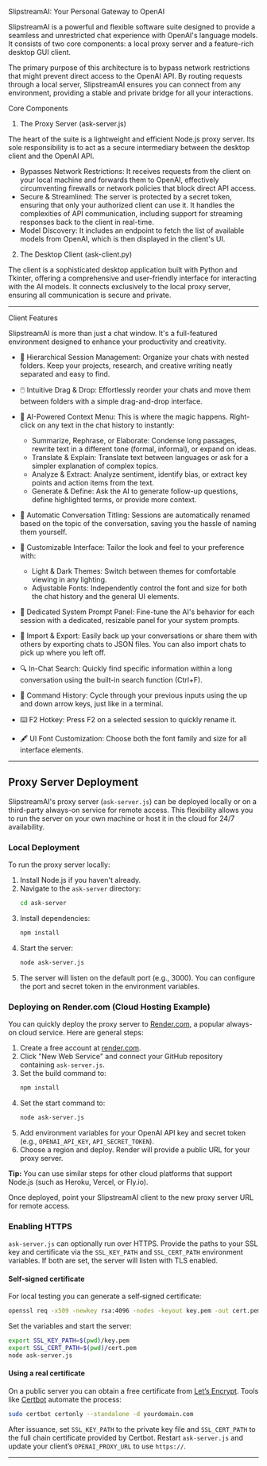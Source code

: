 SlipstreamAI: Your Personal Gateway to OpenAI


  SlipstreamAI is a powerful and flexible software suite designed to provide a
  seamless and unrestricted chat experience with OpenAI's language models. It
  consists of two core components: a local proxy server and a feature-rich
  desktop GUI client.


  The primary purpose of this architecture is to bypass network restrictions that
   might prevent direct access to the OpenAI API. By routing requests through a
  local server, SlipstreamAI ensures you can connect from any environment,
  providing a stable and private bridge for all your interactions.

  Core Components


  1. The Proxy Server (ask-server.js)


  The heart of the suite is a lightweight and efficient Node.js proxy server. Its
   sole responsibility is to act as a secure intermediary between the desktop
  client and the OpenAI API.


   * Bypasses Network Restrictions: It receives requests from the client on your
     local machine and forwards them to OpenAI, effectively circumventing firewalls
      or network policies that block direct API access.
   * Secure & Streamlined: The server is protected by a secret token, ensuring that
      only your authorized client can use it. It handles the complexities of API
     communication, including support for streaming responses back to the client in
      real-time.
   * Model Discovery: It includes an endpoint to fetch the list of available models
      from OpenAI, which is then displayed in the client's UI.


  2. The Desktop Client (ask-client.py)


  The client is a sophisticated desktop application built with Python and
  Tkinter, offering a comprehensive and user-friendly interface for interacting
  with the AI models. It connects exclusively to the local proxy server, ensuring
   all communication is secure and private.

  ---

  Client Features


  SlipstreamAI is more than just a chat window. It's a full-featured environment
  designed to enhance your productivity and creativity.


   * 📂 Hierarchical Session Management: Organize your chats with nested folders.
     Keep your projects, research, and creative writing neatly separated and easy
     to find.


   * 🖱️ Intuitive Drag & Drop: Effortlessly reorder your chats and move them
     between folders with a simple drag-and-drop interface.


   * 🤖 AI-Powered Context Menu: This is where the magic happens. Right-click on
     any text in the chat history to instantly:
       * Summarize, Rephrase, or Elaborate: Condense long passages, rewrite text in
          a different tone (formal, informal), or expand on ideas.
       * Translate & Explain: Translate text between languages or ask for a simpler
          explanation of complex topics.
       * Analyze & Extract: Analyze sentiment, identify bias, or extract key points
          and action items from the text.
       * Generate & Define: Ask the AI to generate follow-up questions, define
         highlighted terms, or provide more context.


   * 🧠 Automatic Conversation Titling: Sessions are automatically renamed based on
      the topic of the conversation, saving you the hassle of naming them yourself.


   * 🎨 Customizable Interface: Tailor the look and feel to your preference with:
       * Light & Dark Themes: Switch between themes for comfortable viewing in any
         lighting.
       * Adjustable Fonts: Independently control the font and size for both the
         chat history and the general UI elements.


   * 📝 Dedicated System Prompt Panel: Fine-tune the AI's behavior for each session
      with a dedicated, resizable panel for your system prompts.


   * 🔄 Import & Export: Easily back up your conversations or share them with
     others by exporting chats to JSON files. You can also import chats to pick up
     where you left off.


   * 🔍 In-Chat Search: Quickly find specific information within a long
     conversation using the built-in search function (Ctrl+F).


   * 📜 Command History: Cycle through your previous inputs using the up and down
     arrow keys, just like in a terminal.
   * ⌨️ F2 Hotkey: Press F2 on a selected session to quickly rename it.
   * 🖋️ UI Font Customization: Choose both the font family and size for all interface elements.

---

## Proxy Server Deployment

SlipstreamAI's proxy server (`ask-server.js`) can be deployed locally or on a third-party always-on service for remote access. This flexibility allows you to run the server on your own machine or host it in the cloud for 24/7 availability.

### Local Deployment

To run the proxy server locally:

1. Install Node.js if you haven't already.
2. Navigate to the `ask-server` directory:
   ```bash
   cd ask-server
   ```
3. Install dependencies:
   ```bash
   npm install
   ```
4. Start the server:
   ```bash
   node ask-server.js
   ```
5. The server will listen on the default port (e.g., 3000). You can configure the port and secret token in the environment variables.

### Deploying on Render.com (Cloud Hosting Example)

You can quickly deploy the proxy server to [Render.com](https://render.com), a popular always-on cloud service. Here are general steps:

1. Create a free account at [render.com](https://render.com).
2. Click "New Web Service" and connect your GitHub repository containing `ask-server.js`.
3. Set the build command to:
   ```bash
   npm install
   ```
4. Set the start command to:
   ```bash
   node ask-server.js
   ```
5. Add environment variables for your OpenAI API key and secret token (e.g., `OPENAI_API_KEY`, `API_SECRET_TOKEN`).
6. Choose a region and deploy. Render will provide a public URL for your proxy server.

**Tip:** You can use similar steps for other cloud platforms that support Node.js (such as Heroku, Vercel, or Fly.io).

Once deployed, point your SlipstreamAI client to the new proxy server URL for remote access.

### Enabling HTTPS

`ask-server.js` can optionally run over HTTPS. Provide the paths to your SSL key and certificate via the `SSL_KEY_PATH` and `SSL_CERT_PATH` environment variables. If both are set, the server will listen with TLS enabled.

#### Self‑signed certificate

For local testing you can generate a self‑signed certificate:

```bash
openssl req -x509 -newkey rsa:4096 -nodes -keyout key.pem -out cert.pem -days 365
```

Set the variables and start the server:

```bash
export SSL_KEY_PATH=$(pwd)/key.pem
export SSL_CERT_PATH=$(pwd)/cert.pem
node ask-server.js
```

#### Using a real certificate

On a public server you can obtain a free certificate from [Let’s Encrypt](https://letsencrypt.org/). Tools like [Certbot](https://certbot.eff.org/) automate the process:

```bash
sudo certbot certonly --standalone -d yourdomain.com
```

After issuance, set `SSL_KEY_PATH` to the private key file and `SSL_CERT_PATH` to the full chain certificate provided by Certbot. Restart `ask-server.js` and update your client’s `OPENAI_PROXY_URL` to use `https://`.

---